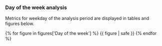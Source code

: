 
### <a name="weekday-analysis"></a>Day of the week analysis

Metrics for weekday of the analysis period are displayed in tables and figures below. 

{% for figure in figures['Day of the week'] %}
  {{ figure | safe }}
{% endfor %}
